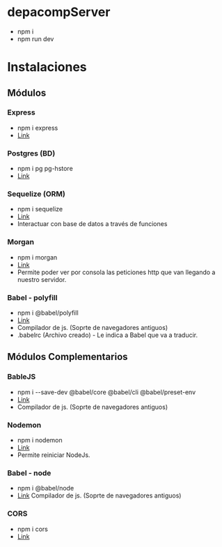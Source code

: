 ﻿# depacompServer

- npm i
- npm run dev

# Instalaciones

## Módulos

### Express

- npm i express
- [Link](https://expressjs.com/es/)

### Postgres (BD)

- npm i pg pg-hstore
- [Link](https://www.postgresql.org/)

### Sequelize (ORM)

- npm i sequelize
- [Link](https://sequelize.org/)
- Interactuar con base de datos a través de funciones

### Morgan

- npm i morgan
- [Link](https://www.npmjs.com/package/morgan)
- Permite poder ver por consola las peticiones http que van llegando a nuestro servidor.

### Babel - polyfill

- npm i @babel/polyfill
- [Link](https://babeljs.io/docs/en/babel-polyfill)
- Compilador de js. (Soprte de navegadores antiguos)
- .babelrc (Archivo creado) - Le indica a Babel que va a traducir.

## Módulos Complementarios

### BableJS

- npm i --save-dev @babel/core @babel/cli @babel/preset-env
- [Link](https://babeljs.io)
- Compilador de js. (Soprte de navegadores antiguos)

### Nodemon

- npm i nodemon
- [Link](https://nodemon.io)
- Permite reiniciar NodeJs.

### Babel - node

- npm i @babel/node
- [Link](https://www.npmjs.com/package/@babel/node)
  Compilador de js. (Soprte de navegadores antiguos)

### CORS

- npm i cors
- [Link](https://developer.mozilla.org/es/docs/Web/HTTP/Access_control_CORS)
